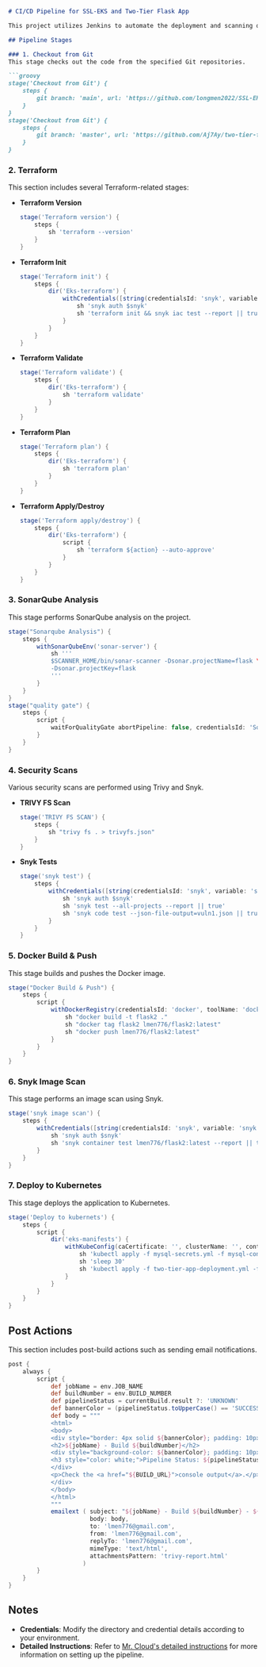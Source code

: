
```markdown
# CI/CD Pipeline for SSL-EKS and Two-Tier Flask App

This project utilizes Jenkins to automate the deployment and scanning of the SSL-EKS and Two-Tier Flask App. This pipeline performs various stages such as checking out the code, running Terraform scripts, SonarQube analysis, Snyk tests, Docker build and push, and deploying to Kubernetes.

## Pipeline Stages

### 1. Checkout from Git
This stage checks out the code from the specified Git repositories.

```groovy
stage('Checkout from Git') {
    steps {
        git branch: 'main', url: 'https://github.com/longmen2022/SSL-EKS.git'
    }
}
stage('Checkout from Git') {
    steps {
        git branch: 'master', url: 'https://github.com/Aj7Ay/two-tier-flask-app.git'
    }
}
```

### 2. Terraform
This section includes several Terraform-related stages:

- **Terraform Version**
    ```groovy
    stage('Terraform version') {
        steps {
            sh 'terraform --version'
        }
    }
    ```

- **Terraform Init**
    ```groovy
    stage('Terraform init') {
        steps {
            dir('Eks-terraform') {
                withCredentials([string(credentialsId: 'snyk', variable: 'snyk')]) {
                    sh 'snyk auth $snyk'
                    sh 'terraform init && snyk iac test --report || true'
                }
            }
        }
    }
    ```

- **Terraform Validate**
    ```groovy
    stage('Terraform validate') {
        steps {
            dir('Eks-terraform') {
                sh 'terraform validate'
            }
        }
    }
    ```

- **Terraform Plan**
    ```groovy
    stage('Terraform plan') {
        steps {
            dir('Eks-terraform') {
                sh 'terraform plan'
            }
        }
    }
    ```

- **Terraform Apply/Destroy**
    ```groovy
    stage('Terraform apply/destroy') {
        steps {
            dir('Eks-terraform') {
                script {
                    sh 'terraform ${action} --auto-approve'
                }
            }
        }
    }
    ```

### 3. SonarQube Analysis
This stage performs SonarQube analysis on the project.

```groovy
stage("Sonarqube Analysis") {
    steps {
        withSonarQubeEnv('sonar-server') {
            sh ''' 
            $SCANNER_HOME/bin/sonar-scanner -Dsonar.projectName=flask \ 
            -Dsonar.projectKey=flask 
            '''
        }
    }
}
stage("quality gate") {
    steps {
        script {
            waitForQualityGate abortPipeline: false, credentialsId: 'Sonar-token'
        }
    }
}
```

### 4. Security Scans
Various security scans are performed using Trivy and Snyk.

- **TRIVY FS Scan**
    ```groovy
    stage('TRIVY FS SCAN') {
        steps {
            sh "trivy fs . > trivyfs.json"
        }
    }
    ```

- **Snyk Tests**
    ```groovy
    stage('snyk test') {
        steps {
            withCredentials([string(credentialsId: 'snyk', variable: 'snyk')]) {
                sh 'snyk auth $snyk'
                sh 'snyk test --all-projects --report || true'
                sh 'snyk code test --json-file-output=vuln1.json || true'
            }
        }
    }
    ```

### 5. Docker Build & Push
This stage builds and pushes the Docker image.

```groovy
stage("Docker Build & Push") {
    steps {
        script {
            withDockerRegistry(credentialsId: 'docker', toolName: 'docker') {
                sh "docker build -t flask2 ."
                sh "docker tag flask2 lmen776/flask2:latest"
                sh "docker push lmen776/flask2:latest"
            }
        }
    }
}
```

### 6. Snyk Image Scan
This stage performs an image scan using Snyk.

```groovy
stage('snyk image scan') {
    steps {
        withCredentials([string(credentialsId: 'snyk', variable: 'snyk')]) {
            sh 'snyk auth $snyk'
            sh 'snyk container test lmen776/flask2:latest --report || true'
        }
    }
}
```

### 7. Deploy to Kubernetes
This stage deploys the application to Kubernetes.

```groovy
stage('Deploy to kubernets') {
    steps {
        script {
            dir('eks-manifests') {
                withKubeConfig(caCertificate: '', clusterName: '', contextName: '', credentialsId: 'k8s', namespace: '', restrictKubeConfigAccess: false, serverUrl: '') {
                    sh 'kubectl apply -f mysql-secrets.yml -f mysql-configmap.yml -f mysql-deployment.yml -f mysql-svc.yml'
                    sh 'sleep 30'
                    sh 'kubectl apply -f two-tier-app-deployment.yml -f two-tier-app-svc.yml'
                }
            }
        }
    }
}
```

## Post Actions
This section includes post-build actions such as sending email notifications.

```groovy
post {
    always {
        script {
            def jobName = env.JOB_NAME
            def buildNumber = env.BUILD_NUMBER
            def pipelineStatus = currentBuild.result ?: 'UNKNOWN'
            def bannerColor = (pipelineStatus.toUpperCase() == 'SUCCESS') ? 'green' : (pipelineStatus.toUpperCase() == 'ABORTED') ? 'orange' : 'red'
            def body = """
            <html>
            <body>
            <div style="border: 4px solid ${bannerColor}; padding: 10px;">
            <h2>${jobName} - Build ${buildNumber}</h2>
            <div style="background-color: ${bannerColor}; padding: 10px;">
            <h3 style="color: white;">Pipeline Status: ${pipelineStatus.toUpperCase()}</h3>
            </div>
            <p>Check the <a href="${BUILD_URL}">console output</a>.</p>
            </div>
            </body>
            </html>
            """
            emailext ( subject: "${jobName} - Build ${buildNumber} - ${pipelineStatus.toUpperCase()}",
                       body: body,
                       to: 'lmen776@gmail.com',
                       from: 'lmen776@gmail.com',
                       replyTo: 'lmen776@gmail.com',
                       mimeType: 'text/html',
                       attachmentsPattern: 'trivy-report.html'
                     )
        }
    }
}
```

## Notes
- **Credentials**: Modify the directory and credential details according to your environment.
- **Detailed Instructions**: Refer to [Mr. Cloud's detailed instructions](https://mrcloudbook.com/secure-aws-eks-with-ssl-and-monitor-using-influxdb-in-devsecops-project/) for more information on setting up the pipeline.
```


